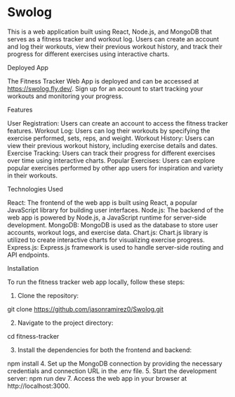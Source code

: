 # Swolog

This is a web application built using React, Node.js, and MongoDB that serves as a fitness tracker and workout log. Users can create an account and log their workouts, view their previous workout history, and track their progress for different exercises using interactive charts.

Deployed App

The Fitness Tracker Web App is deployed and can be accessed at https://swolog.fly.dev/. Sign up for an account to start tracking your workouts and monitoring your progress.

Features

User Registration: Users can create an account to access the fitness tracker features.
Workout Log: Users can log their workouts by specifying the exercise performed, sets, reps, and weight.
Workout History: Users can view their previous workout history, including exercise details and dates.
Exercise Tracking: Users can track their progress for different exercises over time using interactive charts.
Popular Exercises: Users can explore popular exercises performed by other app users for inspiration and variety in their workouts.

Technologies Used

React: The frontend of the web app is built using React, a popular JavaScript library for building user interfaces.
Node.js: The backend of the web app is powered by Node.js, a JavaScript runtime for server-side development.
MongoDB: MongoDB is used as the database to store user accounts, workout logs, and exercise data.
Chart.js: Chart.js library is utilized to create interactive charts for visualizing exercise progress.
Express.js: Express.js framework is used to handle server-side routing and API endpoints.
    
Installation

To run the fitness tracker web app locally, follow these steps:

1. Clone the repository:

  git clone https://github.com/jasonramirez0/Swolog.git
  
2. Navigate to the project directory:

  cd fitness-tracker

3. Install the dependencies for both the frontend and backend:

  npm install
4. Set up the MongoDB connection by providing the necessary credentials and connection URL in the .env file.
5. Start the development server:
    npm run dev
7. Access the web app in your browser at http://localhost:3000. 
